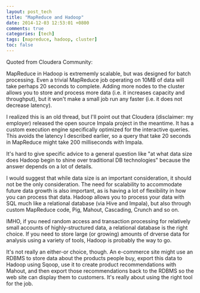 ```yaml
---
layout: post_tech
title: "MapReduce and Hadoop"
date: 2014-12-03 12:53:01 +0800
comments: true
categories: [tech]
tags: [mapreduce, hadoop, cluster]
toc: false
---
```


Quoted from Cloudera Community:

MapReduce in Hadoop is extrememly scalable, but was designed for batch processing. 
Even a trivial MapReduce job operating on 10MB of data will take perhaps 20 seconds
 to complete. Adding more nodes to the cluster allows you to store and process more
 data (i.e. it increases capacity and throughput), but it won't make a small job run
 any faster (i.e. it does not decrease latency).

I realized this is an old thread, but I'll point out that Cloudera (disclaimer: my 
employer) released the open source Impala project in the meantime. It has a custom 
execution engine specifically optimized for the interactive queries. This avoids 
the latency I described earlier, so a query that take 20 seconds in MapReduce might 
take 200 milliseconds with Impala.

It's hard to give specific advice to a general question like "at what data size does Hadoop
 begin to shine over traditional DB technologies" because the answer depends on a lot of details.

I would suggest that while data size is an important consideration, it should not be the only
 consideration. The need for scalability to accommodate future data growth is also important, 
as is having a lot of flexibility in how you can process that data. Hadoop allows you to 
process your data with SQL much like a relational database (via Hive and Impala), but also 
through custom MapReduce code, Pig, Mahout, Cascading, Crunch and so on.

IMHO, if you need random access and transaction processing for relatively small accounts 
of highly-structured data, a relational database is the right choice. If you need 
to store large (or growing) amounts of drverse data for analysis using a variety of 
tools, Hadoop is probably the way to go.

It's not really an either-or choice, though. An e-commerce site might use an RDBMS to 
store data about the products people buy, export this data to Hadoop using Sqoop, use 
it to create product recommendations with Mahout, and then export those recommendations 
back to the RDBMS so the web site can display them to customers. It's really about using 
the right tool for the job.




